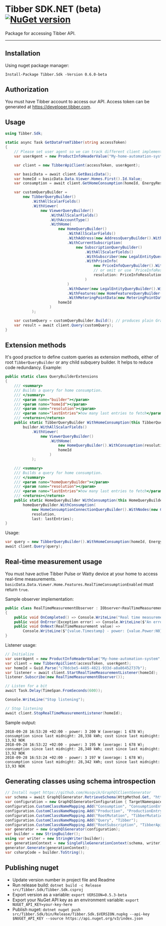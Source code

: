 Tibber SDK.NET (beta) [![NuGet version](https://badgen.net/nuget/v/Tibber.Sdk/pre)](https://nuget.org/packages/Tibber.Sdk)
=======================

Package for accessing Tibber API.

----------
Installation
-------------
Using nuget package manager:
```
Install-Package Tibber.Sdk -Version 0.6.0-beta
```

Authorization
-------------
You must have Tibber account to access our API. Access token can be generated at https://developer.tibber.com.

Usage
-------------
```csharp
using Tibber.Sdk;
```

```csharp
static async Task GetDataFromTibber(string accessToken)
{
    // Please set user agent so we can track different client implementations
    var userAgent = new ProductInfoHeaderValue("My-home-automation-system", "1.2");

    var client = new TibberApiClient(accessToken, userAgent);

    var basicData = await client.GetBasicData();
    var homeId = basicData.Data.Viewer.Homes.First().Id.Value;
    var consumption = await client.GetHomeConsumption(homeId, EnergyResolution.Monthly);

    var customQueryBuilder =
        new TibberQueryBuilder()
            .WithAllScalarFields()
            .WithViewer(
                new ViewerQueryBuilder()
                    .WithAllScalarFields()
                    .WithAccountType()
                    .WithHome(
                        new HomeQueryBuilder()
                            .WithAllScalarFields()
                            .WithAddress(new AddressQueryBuilder().WithAllFields())
                            .WithCurrentSubscription(
                                new SubscriptionQueryBuilder()
                                    .WithAllScalarFields()
                                    .WithSubscriber(new LegalEntityQueryBuilder().WithAllFields())
                                    .WithPriceInfo(
                                        new PriceInfoQueryBuilder().WithCurrent(new PriceQueryBuilder().WithAllFields()),
                                        // or omit or use `PriceInfoResolution.Hourly` for hourly prices; read more at https://developer.tibber.com/docs/changelog
                                        resolution: PriceInfoResolution.QuarterHourly
                                    )
                            )
                            .WithOwner(new LegalEntityQueryBuilder().WithAllFields())
                            .WithFeatures(new HomeFeaturesQueryBuilder().WithAllFields())
                            .WithMeteringPointData(new MeteringPointDataQueryBuilder().WithAllFields()),
                        homeId
                    )
            );

    var customQuery = customQueryBuilder.Build(); // produces plain GraphQL query text
    var result = await client.Query(customQuery);
}
```

Extension methods
-------------
It's good practice to define custom queries as extension methods, either of root `TibberQueryBuilder` or any child subquery builder. It helps to reduce code redundancy.
Example:
```csharp
public static class QueryBuilderExtensions
{
    /// <summary>
    /// Builds a query for home consumption.
    /// </summary>
    /// <param name="builder"></param>
    /// <param name="homeId"></param>
    /// <param name="resolution"></param>
    /// <param name="lastEntries">how many last entries to fetch</param>
    /// <returns></returns>
    public static TibberQueryBuilder WithHomeConsumption(this TibberQueryBuilder builder, Guid homeId, EnergyResolution resolution, int lastEntries) =>
        builder.WithAllScalarFields()
            .WithViewer(
                new ViewerQueryBuilder()
                    .WithHome(
                        new HomeQueryBuilder().WithConsumption(resolution, lastEntries),
                        homeId
                    )
            );

    /// <summary>
    /// Builds a query for home consumption.
    /// </summary>
    /// <param name="homeQueryBuilder"></param>
    /// <param name="resolution"></param>
    /// <param name="lastEntries">how many last entries to fetch</param>
    /// <returns></returns>
    public static HomeQueryBuilder WithConsumption(this HomeQueryBuilder homeQueryBuilder, EnergyResolution resolution, int lastEntries) =>
        homeQueryBuilder.WithConsumption(
            new HomeConsumptionConnectionQueryBuilder().WithNodes(new ConsumptionQueryBuilder().WithAllFields()),
            resolution,
            last: lastEntries);
}
```
Usage:
```csharp
var query = new TibberQueryBuilder().WithHomeConsumption(homeId, EnergyResolution.Monthly, 12).Build();
await client.Query(query);
```

Real-time measurement usage
-------------
You must have active Tibber Pulse or Watty device at your home to access real-time measurements. `basicData.Data.Viewer.Home.Features.RealTimeConsumptionEnabled` must return `true`.

Sample observer implementation:
```csharp
public class RealTimeMeasurementObserver : IObserver<RealTimeMeasurement>
{
    public void OnCompleted() => Console.WriteLine("Real time measurement stream has been terminated. ");
    public void OnError(Exception error) => Console.WriteLine($"An error occured: {error}");
    public void OnNext(RealTimeMeasurement value) =>
        Console.WriteLine($"{value.Timestamp} - power: {value.Power:N0} W (average: {value.AveragePower:N0} W); consumption since last midnight: {value.AccumulatedConsumption:N3} kWh; cost since last midnight: {value.AccumulatedCost:N2} {value.Currency}");
}
```

Listener usage:
```csharp
// Initialize
var userAgent = new ProductInfoHeaderValue("My-home-automation-system", "1.2");
var client = new TibberApiClient(accessToken, userAgent);
var homeId = Guid.Parse("c70dcbe5-4485-4821-933d-a8a86452737b");
var listener = await client.StartRealTimeMeasurementListener(homeId);
listener.Subscribe(new RealTimeMeasurementObserver());

// Listen for a bit
await Task.Delay(TimeSpan.FromSeconds(600));

Console.WriteLine("Stop listening");

// Stop listening
await client.StopRealTimeMeasurementListener(homeId);
```

Sample output:
```
2018-09-28 16:53:20 +02:00 - power: 3 200 W (average: 1 678 W); consumption since last midnight: 28,338 kWh; cost since last midnight: 13,92 NOK
2018-09-28 16:53:22 +02:00 - power: 3 195 W (average: 1 678 W); consumption since last midnight: 28,340 kWh; cost since last midnight: 13,92 NOK
2018-09-28 16:53:24 +02:00 - power: 3 197 W (average: 1 678 W); consumption since last midnight: 28,342 kWh; cost since last midnight: 13,93 NOK
```

Generating classes using schema introspection
-------------
```csharp
// Install nuget https://github.com/Husqvik/GraphQlClientGenerator
var schema = await GraphQlGenerator.RetrieveSchema(HttpMethod.Get, "https://api.tibber.com/v1-beta/gql");
var configuration = new GraphQlGeneratorConfiguration { TargetNamespace = "Tibber.Sdk" };
configuration.CustomClassNameMapping.Add("Consumption", "ConsumptionEntry");
configuration.CustomClassNameMapping.Add("Production", "ProductionEntry");
configuration.CustomClassNameMapping.Add("RootMutation", "TibberMutation");
configuration.CustomClassNameMapping.Add("Query", "Tibber");
configuration.CustomClassNameMapping.Add("RootSubscription", "TibberApiSubscription");
var generator = new GraphQlGenerator(configuration);
var builder = new StringBuilder();
using var writer = new StringWriter(builder);
var generationContext = new SingleFileGenerationContext(schema, writer) { LogMessage = Console.WriteLine };
generator.Generate(generationContext);
var csharpCode = builder.ToString();
```

## Publishing nuget

- Update version number in project file and Readme
- Run release build: `dotnet build -c Release src/Tibber.Sdk/Tibber.Sdk.csproj`
- Export version as a variable: `export VERSION=0.5.3-beta`
- Export your NuGet API key as an environment variable: `export NUGET_API_KEY=your-key-here`
- Publish nuget: `dotnet nuget push src/Tibber.Sdk/bin/Release/Tibber.Sdk.$VERSION.nupkg --api-key $NUGET_API_KEY --source https://api.nuget.org/v3/index.json`
